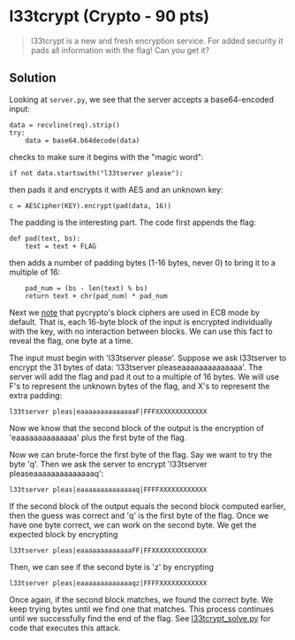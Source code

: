 # l33tcrypt (Crypto - 90 pts)

> l33tcrypt is a new and fresh encryption service. For added security it pads all information with the flag! Can you get it?

Solution
--------

Looking at `server.py`, we see that the server accepts a base64-encoded input:
```
data = recvline(req).strip()
try:
    data = base64.b64decode(data)
```

checks to make sure it begins with the "magic word":
```
if not data.startswith("l33tserver please"):
```

then pads it and encrypts it with AES and an unknown key:
```
c = AESCipher(KEY).encrypt(pad(data, 16))
```

The padding is the interesting part. The code first appends the flag:
```
def pad(text, bs):
    text = text + FLAG
```
then adds a number of padding bytes (1-16 bytes, never 0) to bring it to a multiple of 16:
```
    pad_num = (bs - len(text) % bs)
    return text + chr(pad_num) * pad_num
```

Next we [note](https://github.com/dlitz/pycrypto/blob/9e2b6af8c34efba80d141490b48b82a3c2185ae5/lib/Crypto/Cipher/blockalgo.py#L356)
that pycrypto's block ciphers are used in ECB mode by default.  That is, each
16-byte block of the input is encrypted individually with the key, with no
interaction between blocks. We can use this fact to reveal the flag, one byte
at a time.

The input must begin with 'l33tserver please'. Suppose we ask l33tserver to
encrypt the 31 bytes of data: 'l33tserver pleaseaaaaaaaaaaaaaa'. The server
will add the flag and pad it out to a multiple of 16 bytes. We will use F's to
represent the unknown bytes of the flag, and X's to represent the extra
padding:
```
l33tserver pleas|eaaaaaaaaaaaaaaF|FFFXXXXXXXXXXXXX
```
Now we know that the second block of the output is the encryption of
'eaaaaaaaaaaaaaa' plus the first byte of the flag.

Now we can brute-force the first byte of the flag. Say we want to try the byte 'q'. Then we ask the server to encrypt 'l33tserver pleaseaaaaaaaaaaaaaaq':
```
l33tserver pleas|eaaaaaaaaaaaaaaq|FFFFXXXXXXXXXXXX
```
If the second block of the output equals the second block computed earlier, then the guess was correct and 'q' is the first byte of the flag. Once we have one byte correct, we can work on the second byte. We get the expected block by encrypting 
```
l33tserver pleas|eaaaaaaaaaaaaaFF|FFXXXXXXXXXXXXXX
```
Then, we can see if the second byte is 'z' by encrypting
```
l33tserver pleas|eaaaaaaaaaaaaaqz|FFFFXXXXXXXXXXXX
```
Once again, if the second block matches, we found the correct byte. We keep
trying bytes until we find one that matches. This process continues until we
successfully find the end of the flag. See
[l33tcrypt_solve.py](l33tcrypt_solve.py) for code that executes this attack.
